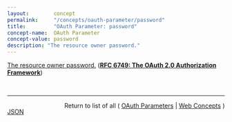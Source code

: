 ```yaml
---
layout:        concept
permalink:     "/concepts/oauth-parameter/password"
title:         "OAuth Parameter: password"
concept-name:  OAuth Parameter
concept-value: password
description: "The resource owner password."
---
```


[The resource owner password.](http://tools.ietf.org/html/rfc6749#section-4.3.2 "Read documentation for OAuth Parameter &#34;password&#34;") (**[RFC 6749: The OAuth 2.0 Authorization Framework](/specs/IETF/RFC/6749 "The OAuth 2.0 authorization framework enables a third-party application to obtain limited access to an HTTP service, either on behalf of a resource owner by orchestrating an approval interaction between the resource owner and the HTTP service, or by allowing the third-party application to obtain access on its own behalf. This specification replaces and obsoletes the OAuth 1.0 protocol described in RFC 5849.")**)

<br/>
<hr/>

<p style="float : left"><a href="./password.json" title="JSON representing this particular Web Concept value">JSON</a></p>
<p style="text-align: right">Return to list of all ( <a href="../oauth-parameter/">OAuth Parameters</a> | <a href="../">Web Concepts</a> )</p>
